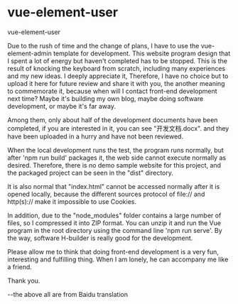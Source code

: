 # vue-element-user
 vue-element-user


  Due to the rush of time and the change of plans, I have to use the vue-element-admin template for development. This website program design that I spent a lot of energy but haven't completed has to be stopped. This is the result of knocking the keyboard from scratch, including many experiences and my new ideas. I deeply appreciate it, Therefore, I have no choice but to upload it here for future review and share it with you, the another meaning to commemorate it, because when will I contact front-end development next time? Maybe it's building my own blog, maybe doing software development, or maybe it's far away.


  Among them, only about half of the development documents have been completed, if you are interested in it, you can see "开发文档.docx". and they have been uploaded in a hurry and have not been reviewed.


  When the local development runs the test, the program runs normally, but after 'npm run build' packages it, the web side cannot execute normally as desired. Therefore, there is no demo sample website for this project, and the packaged project can be seen in the "dist" directory.


  It is also normal that "index.html" cannot be accessed normally after it is opened locally, because the different sources protocol of file:// and http(s):// make it impossible to use Cookies.


  In addition, due to the "node_modules" folder contains a large number of files, so I compressed it into ZIP format. You can unzip it and run the Vue program in the root directory using the command line 'npm run serve'. By the way, software H-builder is really good for the development.


  Please allow me to think that doing front-end development is a very fun, interesting and fulfilling thing. When I am lonely, he can accompany me like a friend.


  Thank you.


--the above all are from Baidu translation

